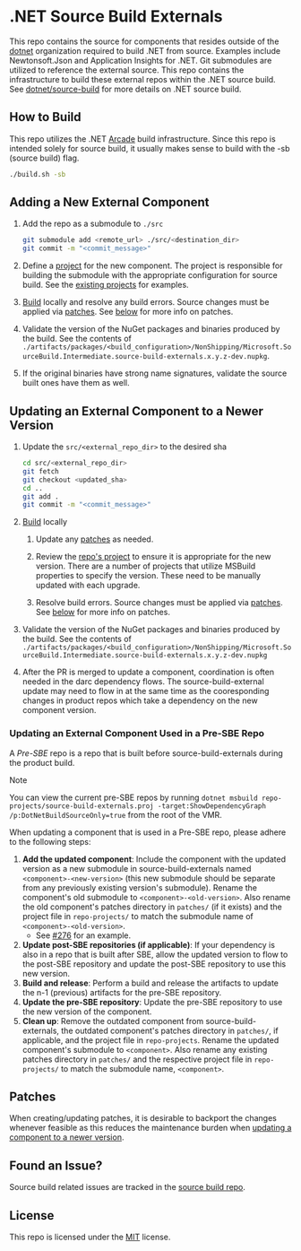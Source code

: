 # .NET Source Build Externals

This repo contains the source for components that resides outside of the [dotnet](https://github.com/dotnet)
organization required to build .NET from source. Examples include Newtonsoft.Json
and Application Insights for .NET. Git submodules are utilized to reference the
external source. This repo contains the infrastructure to build these external
repos within the .NET source build. See
[dotnet/source-build](https://github.com/dotnet/source-build) for more details on
.NET source build.

## How to Build

This repo utilizes the .NET [Arcade](https://github.com/dotnet/arcade) build
infrastructure. Since this repo is intended solely for source build, it usually
 makes sense to build with the -sb (source build) flag.

``` bash
./build.sh -sb
```

## Adding a New External Component

1. Add the repo as a submodule to `./src`

    ```bash
    git submodule add <remote_url> ./src/<destination_dir>
    git commit -m "<commit_message>"
    ```

1. Define a [project](repo-projects) for the new component. The project
is responsible for building the submodule with the appropriate configuration for
source build. See the [existing projects](repo-projects) for examples.

1. [Build](#how-to-build) locally and resolve any build errors. Source changes
must be applied via [patches](patches). See [below](#patches) for more info on patches.

1. Validate the version of the NuGet packages and binaries produced by the build. See the contents of
`./artifacts/packages/<build_configuration>/NonShipping/Microsoft.SourceBuild.Intermediate.source-build-externals.x.y.z-dev.nupkg`.

1. If the original binaries have strong name signatures, validate the source built ones have them as well.

## Updating an External Component to a Newer Version

1. Update the `src/<external_repo_dir>` to the desired sha

    ``` bash
    cd src/<external_repo_dir>
    git fetch
    git checkout <updated_sha>
    cd ..
    git add .
    git commit -m "<commit_message>"
    ```

1. [Build](#how-to-build) locally

    1. Update any [patches](patches) as needed.

    1. Review the [repo's project](repo-projects) to ensure it is appropriate for the new version.
    There are a number of projects that utilize MSBuild properties to specify the version.
    These need to be manually updated with each upgrade.

    1. Resolve build errors. Source changes must be applied via [patches](patches).  See [below](#patches) for more info on patches.

1. Validate the version of the NuGet packages and binaries produced by the build. See the contents of
`./artifacts/packages/<build_configuration>/NonShipping/Microsoft.SourceBuild.Intermediate.source-build-externals.x.y.z-dev.nupkg`

1. After the PR is merged to update a component, coordination is often needed in the darc dependency flows. The source-build-external update
may need to flow in at the same time as the cooresponding changes in product repos which take a dependency on the new component version.

### Updating an External Component Used in a Pre-SBE Repo

A _Pre-SBE_ repo is a repo that is built before source-build-externals during the product build.

> [!NOTE]
>
> You can view the current pre-SBE repos by running `dotnet msbuild repo-projects/source-build-externals.proj -target:ShowDependencyGraph /p:DotNetBuildSourceOnly=true` from the root of the VMR.

When updating a component that is used in a Pre-SBE repo, please adhere to the following steps:

1. **Add the updated component**: Include the component with the updated version as a new submodule in source-build-externals named `<component>-<new-version>` (this new submodule should be separate from any previously existing version's submodule). Rename the component's old submodule to `<component>-<old-version>`. Also rename the old component's patches directory in `patches/` (if it exists) and the project file in `repo-projects/` to match the submodule name of `<component>-<old-version>`.
    - See [#276](https://github.com/dotnet/source-build-externals/pull/276) for an example.
2. **Update post-SBE repositories (if applicable)**: If your dependency is also in a repo that is built after SBE, allow the updated version to flow to the post-SBE repository and update the post-SBE repository to use this new version.
3. **Build and release**: Perform a build and release the artifacts to update the n-1 (previous) artifacts for the pre-SBE repository.
4. **Update the pre-SBE repository**: Update the pre-SBE repository to use the new version of the component.
5. **Clean up**: Remove the outdated component from source-build-externals, the outdated component's patches directory in `patches/`, if applicable, and the project file in `repo-projects`. Rename the updated component's submodule to `<component>`. Also rename any existing patches directory in `patches/` and the respective project file in `repo-projects/` to match the submodule name, `<component>`.

## Patches

When creating/updating patches, it is desirable to backport the changes whenever feasible as this reduces
the maintenance burden when [updating a component to a newer version](#updating-an-external-component-to-a-newer-version).

## Found an Issue?

Source build related issues are tracked in the [source build repo](https://github.com/dotnet/source-build/).

## License

This repo is licensed under the [MIT](LICENSE.txt) license.
